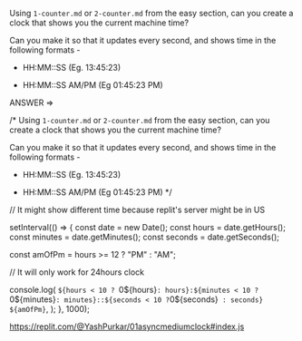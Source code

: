 Using `1-counter.md` or `2-counter.md` from the easy section, can you create a
clock that shows you the current machine time?

Can you make it so that it updates every second, and shows time in the following formats - 

 - HH:MM::SS (Eg. 13:45:23)

 - HH:MM::SS AM/PM (Eg 01:45:23 PM)

ANSWER => 

/* Using `1-counter.md` or `2-counter.md` from the easy section, can you create a
clock that shows you the current machine time?

Can you make it so that it updates every second, and shows time in the following formats - 

 - HH:MM::SS (Eg. 13:45:23)

 - HH:MM::SS AM/PM (Eg 01:45:23 PM)
*/

// It might show different time because replit's server might be in US
  
setInterval(() => {
  const date = new Date();
  const hours = date.getHours();
  const minutes = date.getMinutes();
  const seconds = date.getSeconds();

  const amOfPm = hours >= 12 ? "PM" : "AM";

  // It will only work for 24hours clock

  console.log(
    `${hours < 10 ? `0${hours}` : hours}:${minutes < 10 ? `0${minutes}` : minutes}::${seconds < 10 ? `0${seconds}` : seconds} ${amOfPm}`,
  );
}, 1000);

https://replit.com/@YashPurkar/01asyncmediumclock#index.js
